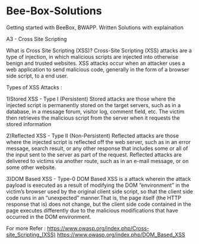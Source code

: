 # Bee-Box-Solutions
Getting started with BeeBox, BWAPP. Written Solutions with explaination
 
A3 - Cross Site Scripting

What is Cross Site Scripting (XSS)?
Cross-Site Scripting (XSS) attacks are a type of injection, in which malicious scripts are injected into otherwise benign and trusted websites. XSS attacks occur when an attacker uses a web application to send malicious code, generally in the form of a browser side script, to a end user.


Types of XSS Attacks :

1)Stored XSS - Type I (Persistent) 
          Stored attacks are those where the injected script is permanently stored on the target servers, such as in a database, in a message forum, visitor log, comment field, etc. The victim then retrieves the malicious script from the server when it requests the stored information

2)Reflected XSS - Type II (Non-Persistent) 
          Reflected attacks are those where the injected script is reflected off the web server, such as in an error message, search result, or any other response that includes some or all of the input sent to the server as part of the request. Reflected attacks are delivered to victims via another route, such as in an e-mail message, or on some other website.

3)DOM Based XSS - Type-0 
         DOM Based XSS is a attack wherein the attack payload is executed as a result of modifying the DOM “environment” in the victim’s browser used by the original client side script, so that the client side code runs in an “unexpected” manner.That is, the page itself (the HTTP response that is) does not change, but the client side code contained in the page executes differently due to the malicious modifications that have occurred in the DOM environment. 

For more Refer : https://www.owasp.org/index.php/Cross-site_Scripting_(XSS)
                 https://www.owasp.org/index.php/DOM_Based_XSS  

